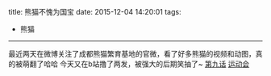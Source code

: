 title: 熊猫不愧为国宝
date: 2015-12-04 14:20:01
tags: 
- 熊猫
---

最近两天在微博关注了成都熊猫繁育基地的官微，看了好多熊猫的视频和动图，真的被萌翻了哈哈<!-- more -->
今天又在b站撸了两发，被强大的后期笑抽了~
[第九话](http://www.bilibili.com/video/av2888515/)
[运动会](http://www.bilibili.com/video/av2689738/)
